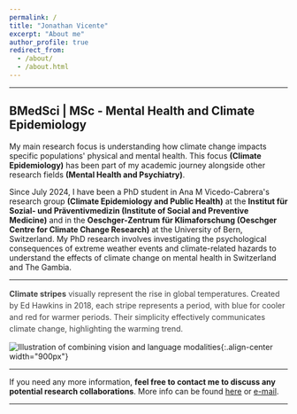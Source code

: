 ```yaml
---
permalink: /
title: "Jonathan Vicente"
excerpt: "About me"
author_profile: true
redirect_from: 
  - /about/
  - /about.html
---
```

<!-- SEO Meta Tags -->
<meta name="description" content="Jonathan Vicente – PhD student in Climate Epidemiology and Public Health at the University of Bern and Oeschger Centre for Climate Change Research. Research on climate change, mental health, and psychiatry.">
<meta name="keywords" content="Jonathan Vicente, climate epidemiology, climate change, mental health, psychiatry, University of Bern, Oeschger Centre, public health, epidemiology">
<meta name="author" content="Jonathan Vicente">

<!-- Open Graph tags -->
<meta property="og:title" content="Jonathan Vicente – Climate & Mental Health Research" />
<meta property="og:description" content="PhD student in Climate Epidemiology and Public Health at the University of Bern. Research on climate change, extreme weather, and mental health." />
<meta property="og:type" content="profile" />
<meta property="og:url" content="https://jonvicente.github.io/" />
<meta property="og:image" content="https://jonvicente.github.io/images/warming_stripes.gif" />

<!-- Twitter Card tags -->
<meta name="twitter:card" content="summary_large_image" />
<meta name="twitter:title" content="Jonathan Vicente – Climate & Mental Health Research" />
<meta name="twitter:description" content="PhD student in Climate Epidemiology at the University of Bern. Research on climate change, mental health, and psychiatry." />
<meta name="twitter:image" content="https://jonvicente.github.io/images/warming_stripes.gif" />

---
BMedSci | MSc - Mental Health and Climate Epidemiology
--
My main research focus is understanding how climate change impacts specific populations' physical and mental health. This focus **(Climate Epidemiology)** has been part of my academic journey alongside other research fields **(Mental Health and Psychiatry)**.

Since July 2024, I have been a PhD student in Ana M Vicedo-Cabrera's research group **(Climate Epidemiology and Public Health)** at the **Institut für Sozial- und Präventivmedizin (Institute of Social and Preventive Medicine)** and in the **Oeschger-Zentrum für Klimaforschung (Oeschger Centre for Climate Change Research)** at the University of Bern, Switzerland. My PhD research involves investigating the psychological consequences of extreme weather events and climate-related hazards to understand the effects of climate change on mental health in Switzerland and The Gambia.

------

<p style="font-size:14px; line-height:1.5; color:#444;">
<strong>Climate stripes</strong> visually represent the rise in global temperatures. Created by Ed Hawkins in 2018, each stripe represents a period, with blue for cooler and red for warmer periods. Their simplicity effectively communicates climate change, highlighting the warming trend.
</p>


![Illustration of combining vision and language modalities](/images/warming_stripes.gif){:.align-center width="900px"}

------
If you need any more information, **feel free to contact me to discuss any potential research collaborations**. More info can be found [here](https://jonvicente.github.io/files/CV_Jonathan_Vicente_en.pdf) or [e-mail](mailto:jonathanvice@gmail.com). 

------
